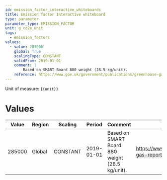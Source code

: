 ```yaml
---
id: emission_factor_interactive_whiteboards
title: Emission factor Interactive whiteboard
type: parameter
parameter_type: EMISSION_FACTOR
unit: g_co2e_unit
tags:
  - emission_factors
values:
  - value: 285000
    global: True
    scalingType: CONSTANT
    validFrom: 2019-01-01
    comment: |
        Based on SMART Board 880 weight (28.5 kg/unit).
    reference: https://www.gov.uk/government/publications/greenhouse-gas-reporting-conversion-factors-2024
---
```



Unit of measure: `{{unit}}`


# Values


| Value | Region | Scaling | Period | Comment | Reference |
|-------|--------|---------|--------|---------|-----------|
| 285000 | Global | CONSTANT | 2019-01-01 | Based on SMART Board 880 weight (28.5 kg/unit). | https://www.gov.uk/government/publications/greenhouse-gas-reporting-conversion-factors-2024 |


